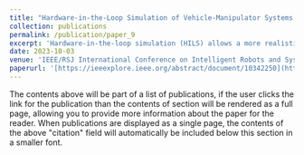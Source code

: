 ```yaml
---
title: "Hardware-in-the-Loop Simulation of Vehicle-Manipulator Systems for Physical Interaction Tasks"
collection: publications
permalink: /publication/paper_9
excerpt: 'Hardware-in-the-loop simulation (HILS) allows a more realistic evaluation of control approaches than what is possible with pure software simulations, but without the actual complexity of the complete system. This is important for some complex systems such as orbital robots, where testing of the system is typically not possible after its launch, and an on-ground replica is used to validate the performance of such a system. In this article, an impedance-matching approach is presented to match the end-effector dynamics of a fixed-base robot manipulator with that of a target vehicle-manipulator system (VMS), while taking into account the redundant nullspace dynamics in a connected real-time simulation framework. This approach ensures that the forces and torques exerted by the system on the environment matches with that of the simulated system. The contact wrenches used in our approach are not obtained from numerical simulations, but rather from real physical interaction, which is one of the main advantages of our approach. The effectiveness of our method is validated by demonstrating various physical interaction tasks with the environment, using a suspended aerial manipulator as the target system.'
date: 2023-10-03
venue: 'IEEE/RSJ International Conference on Intelligent Robots and Systems (IROS)'
paperurl: '[https://ieeexplore.ieee.org/abstract/document/10342250](https://ieeexplore.ieee.org/abstract/document/10342250)'
---
```


The contents above will be part of a list of publications, if the user clicks the link for the publication than the contents of section will be rendered as a full page, allowing you to provide more information about the paper for the reader. When publications are displayed as a single page, the contents of the above "citation" field will automatically be included below this section in a smaller font.
